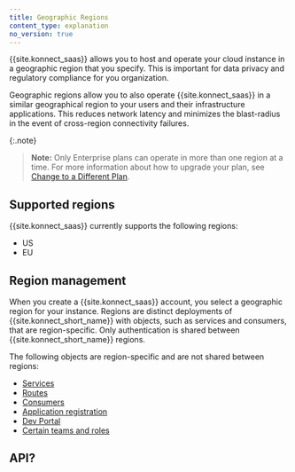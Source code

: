 ```yaml
---
title: Geographic Regions
content_type: explanation
no_version: true
---
```


{{site.konnect_saas}} allows you to host and operate your cloud instance in a geographic region that you specify. This is important for data privacy and regulatory compliance for you organization. 

Geographic regions allow you to also operate {{site.konnect_saas}} in a similar geographical region to your users and their infrastructure applications. This reduces network latency and minimizes the blast-radius in the event of cross-region connectivity failures.

{:.note}
> **Note:** Only Enterprise plans can operate in more than one region at a time. For more information about how to upgrade your plan, see [Change to a Different Plan](/konnect/account-management/change-plan/).

## Supported regions 

{{site.konnect_saas}} currently supports the following regions:

* US
* EU

## Region management

When you create a {{site.konnect_saas}} account, you select a geographic region for your instance. Regions are distinct deployments of {{site.konnect_short_name}} with objects, such as services and consumers, that are region-specific. Only authentication is shared between {{site.konnect_short_name}} regions.

The following objects are region-specific and are not shared between regions:

* [Services](/konnect/servicehub/service-documentation/)
* [Routes](/konnect/getting-started/implement-service/)
* [Consumers](/konnect/runtime-manager/manage-proxy-config/)
* [Application registration](/konnect/dev-portal/applications/enable-app-reg/)
* [Dev Portal](/konnect/dev-portal/access/)
* [Certain teams and roles](/konnect/org-management/teams-and-roles/)

## API?